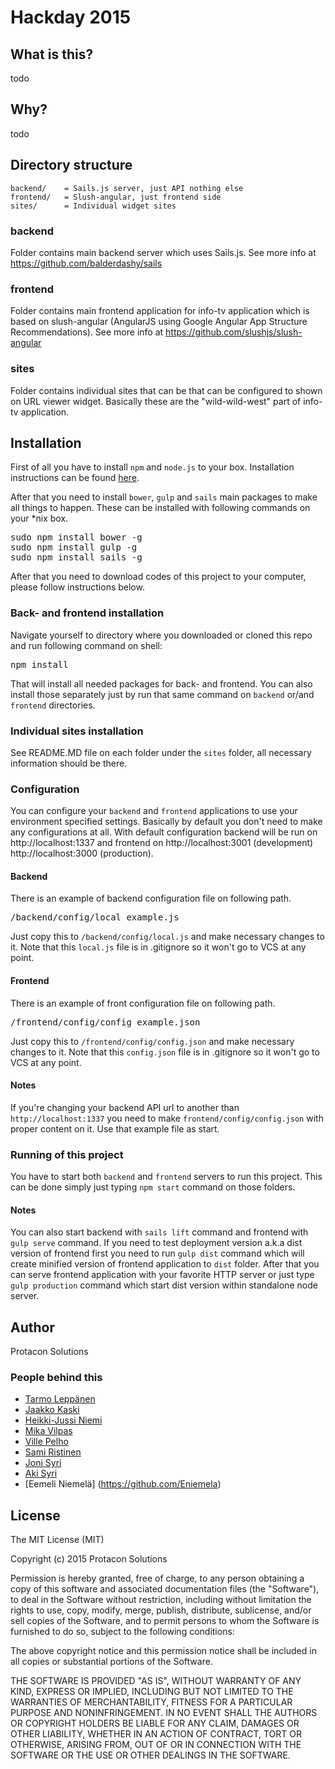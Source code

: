 ﻿# Hackday 2015

## What is this?
todo

## Why?
todo

## Directory structure
```
backend/    = Sails.js server, just API nothing else
frontend/   = Slush-angular, just frontend side
sites/      = Individual widget sites 
```

### backend
Folder contains main backend server which uses Sails.js. See more info at https://github.com/balderdashy/sails

### frontend
Folder contains main frontend application for info-tv application which is based on slush-angular (AngularJS using 
Google Angular App Structure Recommendations). See more info at https://github.com/slushjs/slush-angular 

### sites
Folder contains individual sites that can be that can be configured to shown on URL viewer widget. Basically these 
are the "wild-wild-west" part of info-tv application.

## Installation
First of all you have to install <code>npm</code> and <code>node.js</code> to your box. Installation instructions can
be found [here](http://sailsjs.org/#/getStarted?q=what-os-do-i-need).

After that you need to install <code>bower</code>, <code>gulp</code> and <code>sails</code> main packages to make all 
things to happen. These can be installed with following commands on your *nix box.
<pre>
sudo npm install bower -g
sudo npm install gulp -g
sudo npm install sails -g
</pre>

After that you need to download codes of this project to your computer, please follow instructions below.

### Back- and frontend installation
Navigate yourself to directory where you downloaded or cloned this repo and run following command on shell:
<pre>
npm install
</pre>

That will install all needed packages for back- and frontend. You can also install those separately just by run that
same command on <code>backend</code> or/and <code>frontend</code> directories.

### Individual sites installation
See README.MD file on each folder under the ```sites``` folder, all necessary information should be there.

### Configuration
You can configure your <code>backend</code> and <code>frontend</code> applications to use your environment specified 
settings. Basically by default you don't need to make any configurations at all. With default configuration backend will 
be run on http://localhost:1337 and frontend on http://localhost:3001 (development) http://localhost:3000 (production).

#### Backend
There is an example of backend configuration file on following path.

<pre>
/backend/config/local_example.js
</pre>

Just copy this to <code>/backend/config/local.js</code> and make necessary changes to it. Note that this 
<code>local.js</code> file is in .gitignore so it won't go to VCS at any point.

#### Frontend
There is an example of front configuration file on following path.

<pre>
/frontend/config/config_example.json
</pre>

Just copy this to <code>/frontend/config/config.json</code> and make necessary changes to it. Note that this 
<code>config.json</code> file is in .gitignore so it won't go to VCS at any point.

#### Notes
If you're changing your backend API url to another than <code>http://localhost:1337</code> you need to make 
<code>frontend/config/config.json</code> with proper content on it. Use that example file as start.

### Running of this project
You have to start both <code>backend</code> and <code>frontend</code> servers to run this project. This can be done
simply just typing ```npm start``` command on those folders.

#### Notes
You can also start backend with ```sails lift``` command and frontend with ```gulp serve``` command. If you need to
test deployment version a.k.a dist version of frontend first you need to run ```gulp dist``` command which will create
minified version of frontend application to ```dist``` folder. After that you can serve frontend application with your
favorite HTTP server or just type ```gulp production``` command which start dist version within standalone node server.

## Author
Protacon Solutions

### People behind this
- [Tarmo Leppänen](https://github.com/tarlepp)
- [Jaakko Kaski](https://github.com/ajaskaFIN)
- [Heikki-Jussi Niemi](https://github.com/Hekku2)
- [Mika Vilpas](https://github.com/sp3ctum)
- [Ville Pelho](https://github.com/vilbertti)
- [Sami Ristinen](https://github.com/ristisami)
- [Joni Syri](https://github.com/jsyri)
- [Aki Syri](https://github.com/akisy)
- [Eemeli Niemelä] (https://github.com/Eniemela)

## License
The MIT License (MIT)

Copyright (c) 2015 Protacon Solutions

Permission is hereby granted, free of charge, to any person obtaining a copy
of this software and associated documentation files (the "Software"), to deal
in the Software without restriction, including without limitation the rights
to use, copy, modify, merge, publish, distribute, sublicense, and/or sell
copies of the Software, and to permit persons to whom the Software is
furnished to do so, subject to the following conditions:

The above copyright notice and this permission notice shall be included in
all copies or substantial portions of the Software.

THE SOFTWARE IS PROVIDED "AS IS", WITHOUT WARRANTY OF ANY KIND, EXPRESS OR
IMPLIED, INCLUDING BUT NOT LIMITED TO THE WARRANTIES OF MERCHANTABILITY,
FITNESS FOR A PARTICULAR PURPOSE AND NONINFRINGEMENT. IN NO EVENT SHALL THE
AUTHORS OR COPYRIGHT HOLDERS BE LIABLE FOR ANY CLAIM, DAMAGES OR OTHER
LIABILITY, WHETHER IN AN ACTION OF CONTRACT, TORT OR OTHERWISE, ARISING FROM,
OUT OF OR IN CONNECTION WITH THE SOFTWARE OR THE USE OR OTHER DEALINGS IN
THE SOFTWARE.

